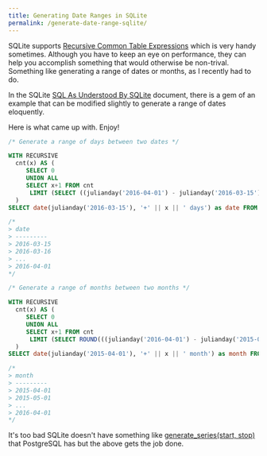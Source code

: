 ```yaml
---
title: Generating Date Ranges in SQLite
permalink: /generate-date-range-sqlite/
---
```


SQLite supports [Recursive Common Table Expressions](https://www.sqlite.org/lang_with.html#x1140) which is very handy sometimes. Although you have to keep an eye on performance, they can help you accomplish something that would otherwise be non-trival. Something like generating a range of dates or months, as I recently had to do.

In the SQLite [SQL As Understood By SQLite](http://www.sqlite.org/lang_with.html#rcex1) document, there is a gem of an example that can be modified slightly to generate a range of dates eloquently.

Here is what came up with. Enjoy!

```sql
/* Generate a range of days between two dates */

WITH RECURSIVE
  cnt(x) AS (
     SELECT 0
     UNION ALL
     SELECT x+1 FROM cnt
      LIMIT (SELECT ((julianday('2016-04-01') - julianday('2016-03-15'))) + 1)
  )
SELECT date(julianday('2016-03-15'), '+' || x || ' days') as date FROM cnt;

/*
> date
> ---------
> 2016-03-15
> 2016-03-16
> ...
> 2016-04-01
*/

/* Generate a range of months between two months */

WITH RECURSIVE
  cnt(x) AS (
     SELECT 0
     UNION ALL
     SELECT x+1 FROM cnt
      LIMIT (SELECT ROUND(((julianday('2016-04-01') - julianday('2015-04-01'))/30) + 1))
  )
SELECT date(julianday('2015-04-01'), '+' || x || ' month') as month FROM cnt;

/*
> month
> ---------
> 2015-04-01
> 2015-05-01
> ...
> 2016-04-01
*/
```

It's too bad SQLite doesn't have something like [generate_series(start, stop)](http://www.postgresql.org/docs/9.1/static/functions-srf.html) that PostgreSQL has but the above gets the job done.
